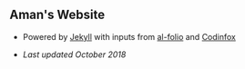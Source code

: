 ## Aman's Website

- Powered by <a href="https://jekyllrb.com/">Jekyll</a> with inputs from <a href="https://github.com/alshedivat/al-folio">al-folio</a> and <a href="https://codinfox.github.io/">Codinfox</a> 

- _Last updated October 2018_

